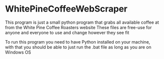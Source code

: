 # WhitePineCoffeeWebScraper
This program is just a small python program that grabs all available coffee at from the White Pine Coffee Roasters website
These files are free-use for anyone and everyone to use and change however they see fit

To run this program you need to have Python installed on your machine, with that you should be able to just run the .bat file as long as you are on Windows OS
